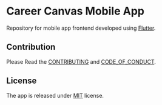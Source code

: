 # Career Canvas Mobile App
Repository for mobile app frontend developed using [Flutter](https://flutter.dev).

## Contribution
Please Read the [CONTRIBUTING](CONTRIBUTING.md) and [CODE_OF_CONDUCT](CODE_OF_CONDUCT.md).

## License
The app is released under [MIT](LICENSE) license.
